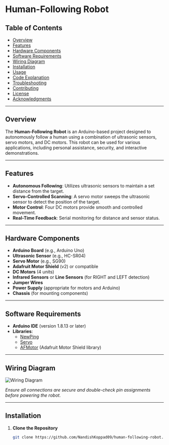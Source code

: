 # Human-Following Robot

## Table of Contents
- [Overview](#overview)
- [Features](#features)
- [Hardware Components](#hardware-components)
- [Software Requirements](#software-requirements)
- [Wiring Diagram](#wiring-diagram)
- [Installation](#installation)
- [Usage](#usage)
- [Code Explanation](#code-explanation)
- [Troubleshooting](#troubleshooting)
- [Contributing](#contributing)
- [License](#license)
- [Acknowledgments](#acknowledgments)

---

## Overview

The **Human-Following Robot** is an Arduino-based project designed to autonomously follow a human using a combination of ultrasonic sensors, servo motors, and DC motors. This robot can be used for various applications, including personal assistance, security, and interactive demonstrations.

---

## Features

- **Autonomous Following**: Utilizes ultrasonic sensors to maintain a set distance from the target.
- **Servo-Controlled Scanning**: A servo motor sweeps the ultrasonic sensor to detect the position of the target.
- **Motor Control**: Four DC motors provide smooth and controlled movement.
- **Real-Time Feedback**: Serial monitoring for distance and sensor status.

---

## Hardware Components

- **Arduino Board** (e.g., Arduino Uno)
- **Ultrasonic Sensor** (e.g., HC-SR04)
- **Servo Motor** (e.g., SG90)
- **Adafruit Motor Shield** (v2) or compatible
- **DC Motors** (4 units)
- **Infrared Sensors** or **Line Sensors** (for RIGHT and LEFT detection)
- **Jumper Wires**
- **Power Supply** (appropriate for motors and Arduino)
- **Chassis** (for mounting components)

---

## Software Requirements

- **Arduino IDE** (version 1.8.13 or later)
- **Libraries**:
  - [NewPing](https://bitbucket.org/teckel12/arduino-new-ping/downloads/)
  - [Servo](https://www.arduino.cc/en/Reference/Servo)
  - [AFMotor](https://github.com/adafruit/Adafruit_Motor_Shield_V2_Library) (Adafruit Motor Shield library)

---

## Wiring Diagram

![Wiring Diagram](path_to_wiring_diagram_image)

*Ensure all connections are secure and double-check pin assignments before powering the robot.*

---

## Installation

1. **Clone the Repository**
   ```bash
   git clone https://github.com/NandishKoppad09/human-following-robot.git
